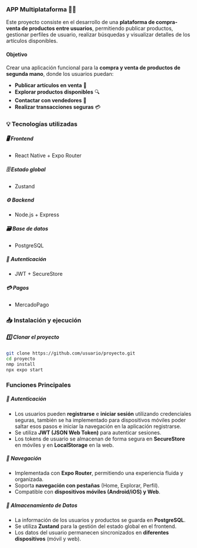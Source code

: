 ###  APP Multiplataforma 👕📱  

Este proyecto consiste en el desarrollo de una **plataforma de compra-venta de productos entre usuarios**, permitiendo publicar productos, gestionar perfiles de usuario, realizar búsquedas y visualizar detalles de los artículos disponibles.

####  Objetivo  
Crear una aplicación funcional para la **compra y venta de productos de segunda mano**, donde los usuarios puedan:  

- **Publicar artículos en venta** 📸  
- **Explorar productos disponibles** 🔍  
- **Contactar con vendedores** 💬  
- **Realizar transacciones seguras** 💳  

### 💡 Tecnologías utilizadas  

##### 🖥️ **Frontend**  
- React Native + Expo Router  

##### 🗄️ **Estado global**  
- Zustand  

##### ⚙️ **Backend**  
- Node.js + Express  

##### 🗃️ **Base de datos**  
- PostgreSQL  

##### 🔐 **Autenticación**  
- JWT + SecureStore  

##### 💳 **Pagos**  
- MercadoPago  



### 📥 Instalación y ejecución  

##### 1️⃣ Clonar el proyecto  

```sh
git clone https://github.com/usuario/proyecto.git
cd proyecto
nmp install
npx expo start
```


###  Funciones Principales

##### 🔐 Autenticación  
- Los usuarios pueden **registrarse** e **iniciar sesión** utilizando credenciales seguras, también se ha implementado para dispositivos móviles poder saltar esos pasos e iniciar la navegación en la aplicación registrarse.
- Se utiliza **JWT (JSON Web Token)** para autenticar sesiones.  
- Los tokens de usuario se almacenan de forma segura en **SecureStore** en móviles y en **LocalStorage** en la web.  

##### 🧭 Navegación  
- Implementada con **Expo Router**, permitiendo una experiencia fluida y organizada.  
- Soporta **navegación con pestañas** (Home, Explorar, Perfil).  
- Compatible con **dispositivos móviles (Android/iOS) y Web**.  

##### 💾 Almacenamiento de Datos  
- La información de los usuarios y productos se guarda en **PostgreSQL**.  
- Se utiliza **Zustand** para la gestión del estado global en el frontend.  
- Los datos del usuario permanecen sincronizados en **diferentes dispositivos** (móvil y web).  
